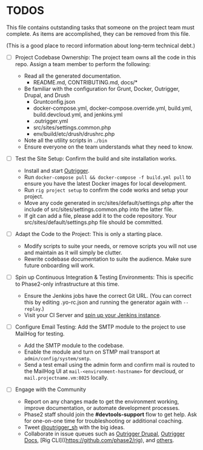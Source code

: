 # TODOS

This file contains outstanding tasks that someone on the project team must
complete. As items are accomplished, they can be removed from this file.

(This is a good place to record information about long-term technical debt.)

* [ ] Project Codebase Ownership: The project team owns all the code in this repo. Assign a team member to perform the following:
    * Read all the generated documentation.
        * README.md, CONTRIBUTING.md, docs/*
    * Be familiar with the configuration for Grunt, Docker, Outrigger, Drupal, and Drush
        * Gruntconfig.json
        * docker-compose.yml, docker-compose.override.yml, build.yml, build.devcloud.yml, and jenkins.yml
        * .outrigger.yml
        * src/sites/settings.common.php
        * env/build/etc/drush/drushrc.php
    * Note all the utility scripts in `./bin`
    * Ensure everyone on the team understands what they need to know.

* [ ] Test the Site Setup: Confirm the build and site installation works.
    * Install and start [Outrigger](http://docs.outrigger.sh/).
    * Run  `docker-compose pull && docker-compose -f build.yml pull` to ensure you have the latest Docker images for local development.
    * Run `rig project setup` to confirm the code works and setup your project.
    * Move any code generated in src/sites/default/settings.php after the include of src/sites/settings.common.php into the latter file.
    * If git can add a file, please add it to the code repository. Your src/sites/default/settings.php file should be committed.

* [ ] Adapt the Code to the Project: This is only a starting place.
    * Modify scripts to suite your needs, or remove scripts you will not use and maintain as it will simply be clutter.
    * Rewrite codebase documentation to suite the audience. Make sure future onboarding will work.

* [ ] Spin up Continuous Integration & Testing Environments: This is specific to Phase2-only infrastructure at this time.
    * Ensure the Jenkins jobs have the correct Git URL. (You can correct this by editing .yo-rc.json and running the generator again with `--replay`.)
    * Visit your CI Server and [spin up your Jenkins instance](http://build.hosting.example.net/job/ci-start/parambuild/?delay=0sec&NAME=projectname&GIT_URL=git%40bitbucket.org%3Aphase2tech%2Fprojectname.git&GIT_REF=develop).

* [ ] Configure Email Testing: Add the SMTP module to the project to use MailHog for testing.
    * Add the SMTP module to the codebase.
    * Enable the module and turn on STMP mail transport at `admin/config/system/smtp`.
    * Send a test email using the admin form and confirm mail is routed to the MailHog UI at `mail-<environment-hostname>` for devcloud, or `mail.projectname.vm:8025` locally.

* [ ] Engage with the Community
    * Report on any changes made to get the environment working, improve documentation, or automate development processes.
    * Phase2 staff should join the **#devtools-support** flow to get help. Ask for one-on-one time for troubleshooting or additional coaching.
    * Tweet [@outrigger_sh](https://twitter.com/outrigger_sh) with the big ideas.
    * Collaborate in issue queues such as [Outrigger Drupal](https://github.com/phase2/generator-outrigger-drupal), [Outrigger Docs](https://github.com/phase2/outrigger-docs), [Rig CLI]((https://github.com/phase2/rig), and [others](https://github.com/search?q=topic%3Aoutrigger+org%3Aphase2&type=Repositories).
